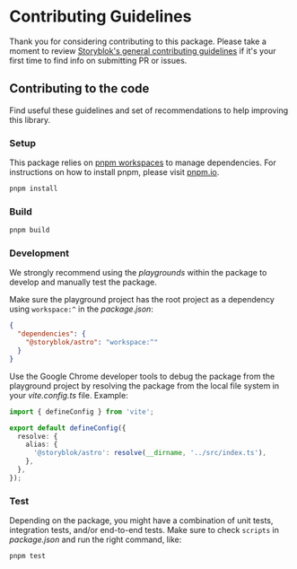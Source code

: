 # Contributing Guidelines

Thank you for considering contributing to this package. Please take a moment to review [Storyblok's general contributing guidelines](https://github.com/storyblok/.github/blob/main/CONTRIBUTING.md) if it's your first time to find info on submitting PR or issues.

## Contributing to the code

Find useful these guidelines and set of recommendations to help improving this library.

### Setup

This package relies on [pnpm workspaces](https://pnpm.io/workspaces) to manage dependencies. For instructions on how to install pnpm, please visit [pnpm.io](https://pnpm.io/installation).

```bash
pnpm install
```

### Build

```bash
pnpm build
```

### Development

We strongly recommend using the _playgrounds_ within the package to develop and manually test the package.

Make sure the playground project has the root project as a dependency using `workspace:^` in the _package.json_:

```json
{
  "dependencies": {
    "@storyblok/astro": "workspace:^"
  }
}
```

Use the Google Chrome developer tools to debug the package from the playground project by resolving the package from the local file system in your _vite.config.ts_ file. Example:

```ts
import { defineConfig } from 'vite';

export default defineConfig({
  resolve: {
    alias: {
      '@storyblok/astro': resolve(__dirname, '../src/index.ts'),
    },
  },
});
```

### Test

Depending on the package, you might have a combination of unit tests, integration tests, and/or end-to-end tests. Make sure to check `scripts` in _package.json_ and run the right command, like:

```bash
pnpm test
```
